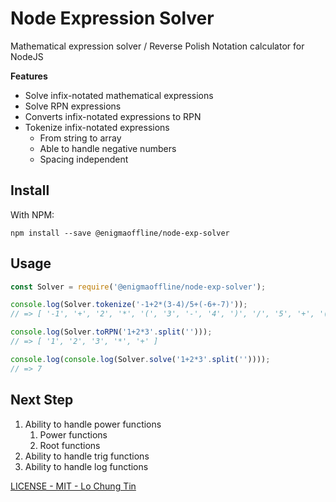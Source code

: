 # Node Expression Solver

Mathematical expression solver / Reverse Polish Notation calculator for NodeJS

**Features**

- Solve infix-notated mathematical expressions
- Solve RPN expressions
- Converts infix-notated expressions to RPN
- Tokenize infix-notated expressions
    - From string to array
    - Able to handle negative numbers
    - Spacing independent

## Install

With NPM:
```
npm install --save @enigmaoffline/node-exp-solver
```

## Usage

```js
const Solver = require('@enigmaoffline/node-exp-solver');

console.log(Solver.tokenize('-1+2*(3-4)/5+(-6+-7)'));
// => [ '-1', '+', '2', '*', '(', '3', '-', '4', ')', '/', '5', '+', '(', '-6', '+', '-7', ')' ]

console.log(Solver.toRPN('1+2*3'.split('')));
// => [ '1', '2', '3', '*', '+' ]

console.log(console.log(Solver.solve('1+2*3'.split(''))));
// => 7
```

## Next Step

1. Ability to handle power functions
    1. Power functions
    2. Root functions
2. Ability to handle trig functions
3. Ability to handle log functions

<a href="https://github.com/lochungtin/node-exp-solver/blob/master/LICENSE">LICENSE - MIT - Lo Chung Tin</a>
